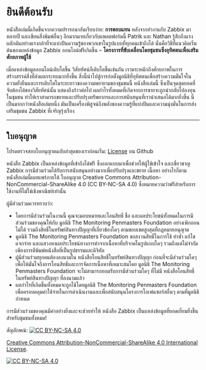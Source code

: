 # ยินดีต้อนรับ

หนังสือเล่มนี้เกิดขึ้นจากความปรารถนาอันเรียบง่าย: **การตอบแทน** หลังจากทำงานกับ Zabbix มาหลายปี
และเขียนสิ่งพิมพ์อื่นๆ อีกมากมายเกี่ยวกับแพลตฟอร์มนี้ Patrik และ Nathan
รู้สึกถึงแรงผลักดันอย่างแรงกล้าที่จะแบ่งปันความรู้ของพวกเขาในรูปแบบที่ทุกคนเข้าถึงได้ นั่นคือวิธีที่แนวคิดเริ่มต้นของแหล่งข้อมูล
Zabbix ออนไลน์ฟรีเกิดขึ้น – **โครงการที่ขับเคลื่อนโดยชุมชนซึ่งอุทิศตนเพื่อเสริมศักยภาพผู้ใช้**

เมื่อแหล่งข้อมูลออนไลน์เติบโตขึ้น วิสัยทัศน์ก็เติบโตขึ้นเช่นกัน เราตระหนักถึงศักยภาพในการสร้างสรรค์สิ่งที่ส่งผลกระทบมากยิ่งขึ้น
สิ่งนี้นำไปสู่การก่อตั้งมูลนิธิที่อุทิศตนเพื่อสร้างความมั่นใจในความยั่งยืนและการเติบโตในระยะยาวของความพยายามของชุมชนนี้
หนังสือเล่มนี้ ซึ่งเป็นจุดสุดยอดที่จับต้องได้ของวิสัยทัศน์นั้น แสดงถึงก้าวต่อไป ผลกำไรทั้งหมดที่เกิดจากการขายจะถูกนำกลับไปลงทุนในชุมชน
ทำให้เราสามารถขยายและปรับปรุงทรัพยากรและการสนับสนุนที่เรานำเสนอได้มากยิ่งขึ้น นี่เป็นมากกว่าหนังสือเล่มหนึ่ง
มันเป็นเครื่องพิสูจน์ถึงพลังของความรู้ที่แบ่งปันและความมุ่งมั่นในการส่งเสริมชุมชน Zabbix ที่เจริญรุ่งเรือง

---

## ใบอนุญาต

โปรดตรวจสอบใบอนุญาตฉบับล่าสุดของเราก่อนเริ่ม: [License](https://github.com/penmasters/zabbix-book/blob/main/readme.md)
บน Github

หนังสือ Zabbix เป็นแหล่งข้อมูลที่เข้าถึงได้ฟรี ซึ่งออกแบบมาเพื่อช่วยให้ผู้ใช้เข้าใจ
และเชี่ยวชาญ Zabbix การมีส่วนร่วมได้รับการสนับสนุนอย่างมากเพื่อปรับปรุงและขยาย
เนื้อหา อย่างไรก็ตาม หนังสือเล่มนี้เผยแพร่ภายใต้
ใบอนุญาต Creative Commons Attribution-NonCommercial-ShareAlike 4.0 (CC BY-NC-SA 4.0)
ซึ่งหมายความว่าฟรีสำหรับการใช้งานที่ไม่ใช่เชิงพาณิชย์เท่านั้น

ผู้มีส่วนร่วมควรทราบว่า:

- โดยการมีส่วนร่วมในงานนี้ คุณจะมอบหมายและโอนสิทธิ์ ชื่อ และผลประโยชน์ทั้งหมดในการมีส่วนร่วมของคุณให้กับ
มูลนิธิ The Monitoring Penmasters Foundation อย่างเพิกถอนไม่ได้ รวมถึงสิทธิ์ในทรัพย์สินทางปัญญาที่เกี่ยวข้องใดๆ
ตามขอบเขตสูงสุดที่กฎหมายอนุญาต
- มูลนิธิ The Monitoring Penmasters Foundation ขอสงวนสิทธิ์ในการใช้ ทำซ้ำ แก้ไข แจกจ่าย
และแสวงหาผลประโยชน์ทางการค้าจากเนื้อหาที่บริจาคในรูปแบบใดๆ รวมถึงแต่ไม่จำกัดเพียงการตีพิมพ์หนังสือที่เป็นรูปธรรมและดิจิทัล
- ผู้มีส่วนร่วมทุกคนต้องลงนามใน หนังสือโอนสิทธิ์ในทรัพย์สินทางปัญญา ก่อนที่จะมีส่วนร่วมใดๆ
เพื่อให้มั่นใจถึงการโอนสิทธิ์และการจัดการเนื้อหาที่เหมาะสมโดย มูลนิธิ The Monitoring Penmasters Foundation
จะไม่สามารถยอมรับการมีส่วนร่วมใดๆ ที่ไม่มี หนังสือโอนสิทธิ์ในทรัพย์สินทางปัญญา ที่ลงนามแล้ว
- ผลกำไรที่เกิดขึ้นทั้งหมดจะถูกใช้โดยมูลนิธิ The Monitoring Penmasters Foundation เพื่อครอบคลุมค่าใช้จ่ายในการดำเนินงานและเพื่อสนับสนุนโครงการโอเพ่นซอร์สอื่นๆ
ตามที่มูลนิธิกำหนด

การมีส่วนร่วมของคุณมีค่าอย่างยิ่งและจะช่วยทำให้ หนังสือ Zabbix เป็นแหล่งข้อมูลที่ยอดเยี่ยมยิ่งขึ้นสำหรับชุมชนทั้งหมด!

สัญลักษณ์: [![CC BY-NC-SA 4.0][cc-by-nc-sa-shield]][cc-by-nc-sa]

[Creative Commons Attribution-NonCommercial-ShareAlike 4.0 International License][cc-by-nc-sa].

[![CC BY-NC-SA 4.0][cc-by-nc-sa-image]][cc-by-nc-sa]

[cc-by-nc-sa]: http://creativecommons.org/licenses/by-nc-sa/4.0/
[cc-by-nc-sa-image]: https://licensebuttons.net/l/by-nc-sa/4.0/88x31.png
[cc-by-nc-sa-shield]: https://img.shields.io/badge/License-CC%20BY--NC--SA%204.0-lightgrey.svg
